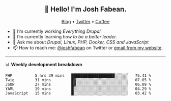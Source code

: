 <h2 align="center">👋 Hello! I'm Josh Fabean.</h2>
<p align="center">
  <a href="https://joshfabean.com">Blog</a> •
  <a href="https://twitter.com/fabean">Twitter</a> •
  <a href="https://www.buymeacoffee.com/LSxne6Yr4">Coffee</a>
</p>

- 🔭 I’m currently working *Everything Drupal*
- 🌱 I’m currently learning *how to be a better leader.*
- 💬 Ask me about *Drupal, Linux, PHP, Docker, CSS and JavaScript*
- 📫 How to reach me: [@joshfabean](https://twitter.com/joshfabean) on Twitter or [email from my website](https://joshfabean.com).

-------

📊 **Weekly development breakdown**
<!--START_SECTION:waka-->
```text
PHP          5 hrs 39 mins   ███████████████████░░░░░░   75.41 % 
Twig         31 mins         █▓░░░░░░░░░░░░░░░░░░░░░░░   07.05 % 
JSON         27 mins         █▓░░░░░░░░░░░░░░░░░░░░░░░   06.09 % 
YAML         19 mins         █░░░░░░░░░░░░░░░░░░░░░░░░   04.29 % 
JavaScript   15 mins         █░░░░░░░░░░░░░░░░░░░░░░░░   03.42 % 
```
<!--END_SECTION:waka-->

<!--
**fabean/fabean** is a ✨ _special_ ✨ repository because its `README.md` (this file) appears on your GitHub profile.

Here are some ideas to get you started:

- 🔭 I’m currently working on ...
- 🌱 I’m currently learning ...
- 👯 I’m looking to collaborate on ...
- 🤔 I’m looking for help with ...
- 💬 Ask me about ...
- 📫 How to reach me: ...
- 😄 Pronouns: ...
- ⚡ Fun fact: ...
-->
